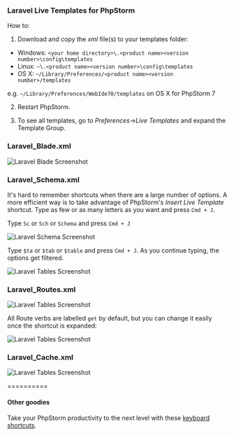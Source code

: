 ### Laravel Live Templates for PhpStorm ###

How to:

1) Download and copy the *xml* file(s) to your templates folder:

* Windows: `<your home directory>\.<product name><version number>\config\templates`
* Linux: `~\.<product name><version number>\config\templates`
* OS X: `~/Library/Preferences/<product name><version number>/templates`

e.g. `~/Library/Preferences/WebIde70/templates` on OS X for PhpStorm 7


2) Restart PhpStorm.

3) To see all templates, go to *Preferences->Live Templates* and expand the Template Group.

### Laravel_Blade.xml ###

![Laravel Blade Screenshot](https://raw.github.com/koomai/phpstorm-laravel-live-templates/master/images/laravel-blade-screenshot.png)

### Laravel_Schema.xml ###

It's hard to remember shortcuts when there are a large number of options. A more efficient way is to take advantage of PhpStorm's *Insert Live Template* shortcut. Type as few or as many letters as you want and press `Cmd + J`. 

Type `Sc` or `Sch` or `Schema` and press `Cmd + J`

![Laravel Schema Screenshot](https://raw.github.com/koomai/phpstorm-laravel-live-templates/master/images/schema-demo.png)

Type `$ta` or `$tab` or `$table` and press `Cmd + J`. As you continue typing, the options get filtered.

![Laravel Tables Screenshot](https://raw.github.com/koomai/phpstorm-laravel-live-templates/master/images/table-demo.png)

### Laravel_Routes.xml ###

![Laravel Tables Screenshot](https://raw.github.com/koomai/phpstorm-laravel-live-templates/master/images/routes-demo.png)

All Route verbs are labelled `get` by default, but you can change it easily once the shortcut is expanded:

![Laravel Tables Screenshot](https://raw.github.com/koomai/phpstorm-laravel-live-templates/master/images/routes-enum-demo.png)

### Laravel_Cache.xml ###

![Laravel Tables Screenshot](https://raw.github.com/koomai/phpstorm-laravel-live-templates/master/images/cache-demo.png)


==========
#### Other goodies ####
Take your PhpStorm productivity to the next level with these [keyboard shortcuts](https://gist.github.com/koomai/9340189).

